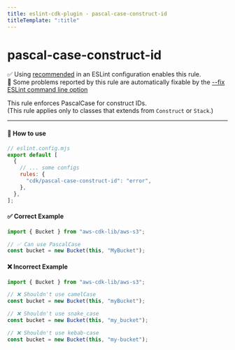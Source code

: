 ```yaml
---
title: eslint-cdk-plugin - pascal-case-construct-id
titleTemplate: ":title"
---
```


# pascal-case-construct-id

<div class="info-item">
  ✅ Using
  <a href="/rules/#recommended-rules">recommended</a>
  in an ESLint configuration enables this rule.
</div>

<div class="info-item">
  🔧 Some problems reported by this rule are automatically fixable by the
  <a href="https://eslint.org/docs/latest/use/command-line-interface#--fix">
    --fix ESLint command line option
  </a>
</div>

This rule enforces PascalCase for construct IDs.  
(This rule applies only to classes that extends from `Construct` or `Stack`.)

---

#### 🔧 How to use

```js
// eslint.config.mjs
export default [
  {
    // ... some configs
    rules: {
      "cdk/pascal-case-construct-id": "error",
    },
  },
];
```

#### ✅ Correct Example

```ts
import { Bucket } from "aws-cdk-lib/aws-s3";

// ✅ Can use PascalCase
const bucket = new Bucket(this, "MyBucket");
```

#### ❌ Incorrect Example

```ts
import { Bucket } from "aws-cdk-lib/aws-s3";

// ❌ Shouldn't use camelCase
const bucket = new Bucket(this, "myBucket");

// ❌ Shouldn't use snake_case
const bucket = new Bucket(this, "my_bucket");

// ❌ Shouldn't use kebab-case
const bucket = new Bucket(this, "my-bucket");
```
